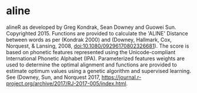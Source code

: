 # aline
alineR as developed by Greg Kondrak, Sean Downey and Guowei Sun. Copyrighted 2015.
Functions are provided to calculate the 'ALINE' Distance between words as per (Kondrak 2000) and (Downey, Hallmark, Cox, Norquest, & Lansing, 2008, <doi:10.1080/09296170802326681>). The score is based on phonetic features represented using the Unicode-compliant International Phonetic Alphabet (IPA). Parameterized features weights are used to determine the optimal alignment and functions are provided to estimate optimum values using a genetic algorithm and supervised learning. See (Downey, Sun, and Norquest 2017, <https://journal.r-project.org/archive/2017/RJ-2017-005/index.html>.
